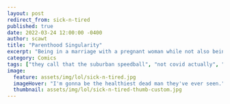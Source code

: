 ```yaml
---
layout: post
redirect_from: sick-n-tired
published: true
date: 2022-03-24 12:00:00 -0400
author: scawt
title: "Parenthood Singularity"
excerpt: "Being in a marriage with a pregnant woman while not also being pregnant yourself feels like being the new guy who lied on his resume trying to fit in on a well-trained team as it springs into action."
category: Comics
tags: ["they call that the suburban speedball", "not covid actually", "he died", "energy drinks", "ibuprofen", "pregnancy", "the flu", "sleep deprivation", "parenting", "helping parents", "help me", "West Nile Virus", "public health"]  
image:
  feature: assets/img/lol/sick-n-tired.jpg
  imageHover: "I'm gonna be the healthiest dead man they've ever seen."
  thumbnail: assets/img/lol/sick-n-tired-thumb-custom.jpg
---
```

